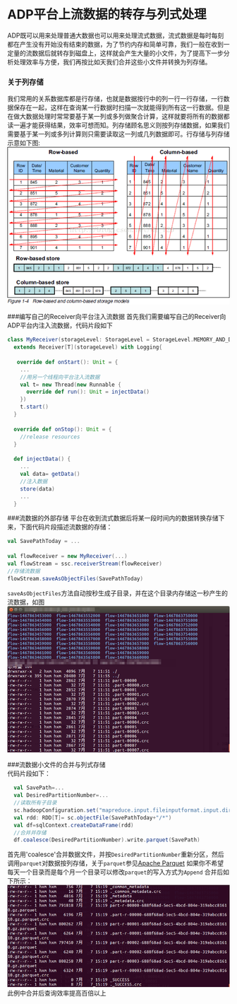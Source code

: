 # ADP平台上流数据的转存与列式处理

ADP既可以用来处理普通大数据也可以用来处理流式数据，流式数据是每时每刻都在产生没有开始没有结束的数据，为了节约内存和简单可靠，我们一般在收到一定量的流数据后就转存到磁盘上，这样就会产生大量的小文件，为了提高下一步分析处理效率与方便，我们再按比如天我们合并这些小文件并转换为列存储。


### 关于列存储
我们常用的关系数据库都是行存储，也就是数据按行中的列一行一行存储，一行数据保存在一起，这样在查询某一行数据时扫描一次就能得到所有这一行数据。但是在做大数据处理时常常要基于某一列或多列做聚合计算，这样就要将所有的数据都读一遍才能获得结果，效率可想而知。列存储顾名思义则按列存储数据，如果我们需要基于某一列或多列计算则只需要读取这一列或几列数据即可。行存储与列存储示意如下图:
![列存储](20141115094556515.png)  

###编写自己的Receiver向平台注入流数据
首先我们需要编写自己的Receiver向ADP平台内注入流数据，代码片段如下  
```scala
class MyReceiver(storageLevel: StorageLevel = StorageLevel.MEMORY_AND_DISK)
  extends Receiver[T](storageLevel) with Logging{
  
   override def onStart(): Unit = {
    ...
    //用另一个线程向平台注入流数据
    val t= new Thread(new Runnable {
      override def run(): Unit = injectData()
    })
    t.start()
  }

  override def onStop(): Unit = {
    //release resources
  }
  
  def injectData() {
    ...
    val data= getData()
    //注入数据
    store(data)
    ...
  }
```

###流数据的外部存储
平台在收到流式数据后将某一段时间内的数据转换存储下来，下面代码片段描述流数据的存储：

```scala
val SavePathToday = ...

val flowReceiver = new MyReceiver(...)
val flowStream = ssc.receiverStream(flowReceiver)
//存储流数据
flowStream.saveAsObjectFiles(SavePathToday)
```
`saveAsObjectFiles`方法自动按秒生成子目录，并在这个目录内存储这一秒产生的流数据，如图
![流数据文件](streamFiles.png)  

###流数据小文件的合并与列式存储  
代码片段如下：
```scala
  val SavePath=...
  val DesiredPartitionNumber=...
  //读取所有子目录
  sc.hadoopConfiguration.set("mapreduce.input.fileinputformat.input.dir.recursive","true")
  val rdd: RDD[T]= sc.objectFile(SavePathToday+"/*")
  val df=sqlContext.createDataFrame(rdd)
  //合并并存储
  df.coalesce(DesiredPartitionNumber).write.parquet(SavePath)
```
首先用'coalesce'合并数据文件，并按`DesiredPartitionNumber`重新分区，然后调用`parquet`对数据按列存储，关于`parquet`参见[Apache Parquet](http://parquet.apache.org/)
如果你不希望每天一个目录而是每个月一个目录可以修改`parquet`的写入方式为`Append`
合并后如下所示：
![merged files](mergedFiles.png)
此例中合并后查询效率提高百倍以上